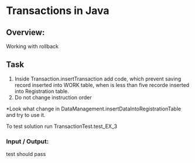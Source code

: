 # Transactions in Java

## Overview:

Working with rollback

## Task

1. Inside Transaction.insertTransaction add code, which prevent saving record inserted into WORK table, when is less than five recorde inserted into Registration table.
2. Do not change instruction order

*Look what change in DataManagement.insertDataIntoRegistrationTable and try to use it.

To test solution run TransactionTest.test_EX_3

### Input / Output:

test should pass
